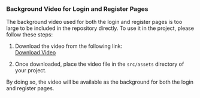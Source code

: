 ### Background Video for Login and Register Pages

The background video used for both the login and register pages is too large to be included in the repository directly. To use it in the project, please follow these steps:

1. Download the video from the following link:  
   [Download Video](https://drive.google.com/file/d/1hKiZwpePlF4LHZK8vuQyGhWuGZhE9bXx/view?usp=sharing)
   
2. Once downloaded, place the video file in the `src/assets` directory of your project.

By doing so, the video will be available as the background for both the login and register pages.
